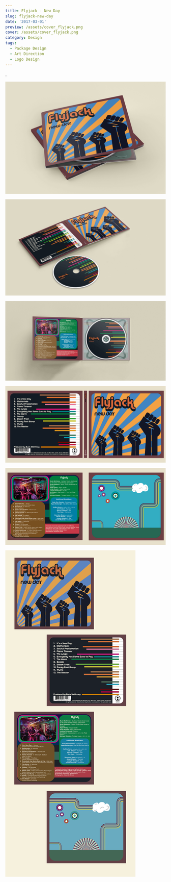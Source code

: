 ```yaml
---
title: Flyjack - New Day
slug: flyjack-new-day
date: '2017-03-01'
preview: /assets/cover_flyjack.png
cover: /assets/cover_flyjack.png
category: Design
tags:
  - Package Design
  - Art Direction
  - Logo Design
---
```

.

![](/assets/flyjack_00.png)

![](/assets/flyjack_01.png)

![](/assets/flyjack_02.png)

![](/assets/flyjack_04.png)

![](/assets/flyjack_05.png)

![](/assets/flyjack_all.png)

